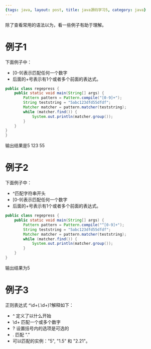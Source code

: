 ```yaml
---
{tags: java, layout: post, title: java源码学习5, category: java}
---
```


除了查看常用的语法以为，看一些例子有助于理解。

# 例子1 
下面例子中：
* [0-9]表示匹配任何一个数字
* 后面的+号表示有1个或者多个前面的表达式。
~~~ java
public class regepress {
    public static void main(String[] args) {
        Pattern pattern = Pattern.compile("[0-9]+");
        String teststring = "5abc123dfd55dfdf";
        Matcher matcher = pattern.matcher(teststring);
        while (matcher.find()) {
            System.out.println(matcher.group());
        }
    }
}
}
~~~
输出结果是5 123 55
# 例子2
下面例子中：
* ^匹配字符串开头
* [0-9]表示匹配任何一个数字
* 后面的+号表示有1个或者多个前面的表达式。
~~~ java
public class regepress {
    public static void main(String[] args) {
        Pattern pattern = Pattern.compile("^[0-9]+");
        String teststring = "5abc123dfd55dfdf";
        Matcher matcher = pattern.matcher(teststring);
        while (matcher.find()) {
            System.out.println(matcher.group());
        }
    }
}
~~~
输出结果为5

# 例子3
正则表达式
^\d+(\.\d+)?解释如下：


* ^ 定义了以什么开始
* \d+ 匹配一个或多个数字
* ? 设置括号内的选项是可选的
* \. 匹配 "."
* 可以匹配的实例："5", "1.5" 和 "2.21"。
